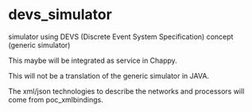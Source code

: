 # devs_simulator
simulator using DEVS (Discrete Event System Specification) concept (generic simulator)

This maybe will be integrated as service in Chappy.

This will not be a translation of the generic simulator in JAVA.

The xml/json technologies to describe the networks and processors will come from poc_xmlbindings.
